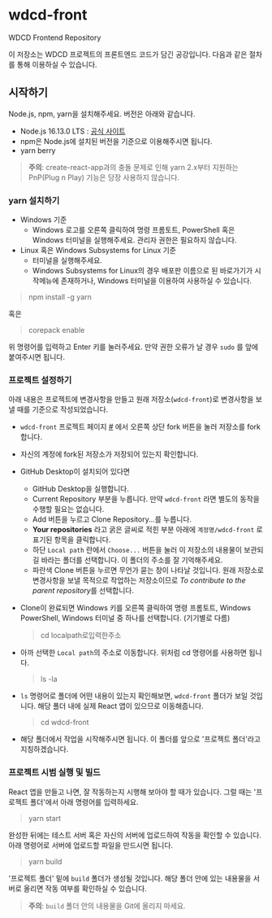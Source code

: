 # wdcd-front
WDCD Frontend Repository

이 저장소는 WDCD 프로젝트의 프론트엔드 코드가 담긴 공강입니다. 다음과 같은 절차를 통해 이용하실 수 있습니다.

## 시작하기

Node.js, npm, yarn을 설치해주세요. 버전은 아래와 같습니다.

- Node.js 16.13.0 LTS : [공식 사이트](https://nodejs.org/en/)
- npm은 Node.js에 설치된 버전을 기준으로 이용해주시면 됩니다.
- yarn berry

> **주의**: create-react-app과의 충돌 문제로 인해 yarn 2.x부터 지원하는 PnP(Plug n Play) 기능은 당장 사용하지 않습니다.

### yarn 설치하기

- Windows 기준 
  - Windows 로고를 오른쪽 클릭하여 명령 프롬토트, PowerShell 혹은 Windows 터미널을 실행해주세요. 관리자 권한은 필요하지 않습니다.
- Linux 혹은 Windows Subsystems for Linux 기준
  - 터미널을 실행해주세요.
  - Windows Subsystems for Linux의 경우 배포판 이름으로 된 바로가기가 시작메뉴에 존재하거나, Windows 터미널을 이용하여 사용하실 수 있습니다.

> npm install -g yarn

혹은

> corepack enable

위 명령어를 입력하고 Enter 키를 눌러주세요. 만약 권한 오류가 날 경우 `sudo` 를 앞에 붙여주시면 됩니다.

### 프로젝트 설정하기

아래 내용은 프로젝트에 변경사항을 만들고 원래 저장소(`wdcd-front`)로 변경사항을 보낼 때를 기준으로 작성되었습니다.

- `wdcd-front` 프로젝트 페이지 [#](https://github.com/sch-keysol/wdcd-front) 에서 오른쪽 상단 fork 버튼을 눌러 저장소를 fork합니다.

- 자신의 계정에 fork된 저장소가 저장되어 있는지 확인합니다. 

- GitHub Desktop이 설치되어 있다면
  - GitHub Desktop을 실행합니다.
  - Current Repository 부분을 누릅니다. 만약 `wdcd-front` 라면 별도의 동작을 수행할 필요는 없습니다.
  - Add 버튼을 누르고 Clone Repository...를 누릅니다.
  - **Your repositories** 라고 굵은 글씨로 적힌 부분 아래에 `계정명/wdcd-front` 로 표기된 항목을 클릭합니다.
  - 하단 `Local path` 란에서 `Choose...` 버튼을 눌러 이 저장소의 내용물이 보관되길 바라는 폴더를 선택합니다. 이 폴더의 주소를 잘 기억해주세요.
  - 파란색 Clone 버튼을 누르면 무언가 묻는 창이 나타날 것입니다. 원래 저장소로 변경사항을 보낼 목적으로 작업하는 저장소이므로 *To contribute to the parent repository*를 선택합니다.

- Clone이 완료되면 Windows 키를 오른쪽 클릭하여 명령 프롬토트, Windows PowerShell, Windows 터미널 중 하나를 선택합니다. (기기별로 다름)

  > cd localpath로입력한주소

- 아까 선택한 `Local path`의 주소로 이동합니다. 위처럼 cd 명령어를 사용하면 됩니다.

  > ls -la

- `ls` 명령어로 폴더에 어떤 내용이 있는지 확인해보면, `wdcd-front` 폴더가 보일 것입니다. 해당 폴더 내에 실제 React 앱이 있으므로 이동해줍니다.

  > cd wdcd-front

- 해당 폴더에서 작업을 시작해주시면 됩니다. 이 폴더를 앞으로 '프로젝트 폴더'라고 지칭하겠습니다.

### 프로젝트 시범 실행 및 빌드

React 앱을 만들고 나면, 잘 작동하는지 시행해 보아야 할 때가 있습니다. 그럴 때는 '프로젝트 폴더'에서 아래 명령어를 입력하세요.

> yarn start

완성한 뒤에는 테스트 서버 혹은 자신의 서버에 업로드하여 작동을 확인할 수 있습니다. 아래 명령어로 서버에 업로드할 파일을 만드시면 됩니다.

> yarn build

'프로젝트 폴더' 밑에 `build` 폴더가 생성될 것입니다. 해당 폴더 안에 있는 내용물을 서버로 올리면 작동 여부를 확인하실 수 있습니다.

> **주의**: `build` 폴더 안의 내용물을 Git에 올리지 마세요.

